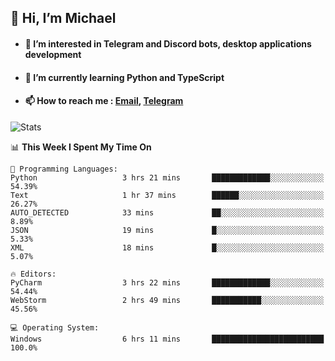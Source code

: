 ## 👋 Hi, I’m Michael
- #### 👀 I’m interested in Telegram and Discord bots, desktop applications development
- #### 🌱 I’m currently learning Python and TypeScript
- #### 📫 How to reach me : [Email](mailto:misha@kurapov.ru), [Telegram](https://t.me/mickr7)

![Stats](https://github-readme-stats.vercel.app/api?username=krpff&show_icons=true&theme=github_dark&hide_border=true&hide=issues&count_private=true&layout=compact)


<!--START_SECTION:waka-->
📊 **This Week I Spent My Time On** 

```text
💬 Programming Languages: 
Python                   3 hrs 21 mins       █████████████░░░░░░░░░░░░   54.39% 
Text                     1 hr 37 mins        ██████░░░░░░░░░░░░░░░░░░░   26.27% 
AUTO_DETECTED            33 mins             ██░░░░░░░░░░░░░░░░░░░░░░░   8.89% 
JSON                     19 mins             █░░░░░░░░░░░░░░░░░░░░░░░░   5.33% 
XML                      18 mins             █░░░░░░░░░░░░░░░░░░░░░░░░   5.07%

🔥 Editors: 
PyCharm                  3 hrs 22 mins       █████████████░░░░░░░░░░░░   54.44% 
WebStorm                 2 hrs 49 mins       ███████████░░░░░░░░░░░░░░   45.56%

💻 Operating System: 
Windows                  6 hrs 11 mins       █████████████████████████   100.0%

```


<!--END_SECTION:waka-->
